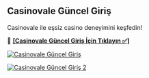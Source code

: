 <h2>Casinovale Güncel Giriş</h2>
<p>Casinovale ile eşsiz casino deneyimini keşfedin!</p>
<p>🔗 <a href="https://heylink.me/bonussitelerii/" target="_blank"><strong>[Casinovale Güncel Giriş İçin Tıklayın ✅]</strong></a></p>
<p><a href="https://heylink.me/bonussitelerii/" target="_blank"><img src="https://i.ibb.co/YjtLwQ8/cats.jpg" alt="Casinovale Güncel Giriş"></a></p>
<p><a href="https://heylink.me/bonussitelerii/" target="_blank"><img src="https://i.ibb.co/VHdrjnQ/df.jpg" alt="Casinovale Güncel Giriş 2"></a></p>
